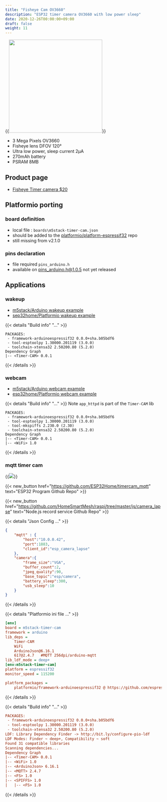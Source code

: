 ```yaml
---
title: "Fisheye Cam OV3660"
description: "ESP32 timer camera OV3660 with low power sleep"
date: 2020-12-26T00:00:00+09:00
draft: false
weight: 11
---
```


{{<image src="/images/esp32/timer-cam-3mp.png" width="300" >}}

* 3 Mega Pixels OV3660
* Fisheye lens DFOV 120°
* Ultra low power, sleep current 2μA
* 270mAh battery
* PSRAM 8MB

## Product page
* [Fisheye Timer camera $20](https://m5stack.com/collections/m5-unit/products/esp32-psram-timer-camera-fisheye-ov3660)

## Platformio porting
### board definition
* local file : `boards\m5stack-timer-cam.json`
* should be added to the [platformio/platform-espressif32](https://github.com/platformio/platform-espressif32/tree/master/boards) repo
* still missing from v2.1.0

### pins declaration
* file required `pins_arduino.h`
* available on [pins_arduino.h@1.0.5](https://github.com/espressif/arduino-esp32/blob/master/variants/m5stack_timer_cam/pins_arduino.h) not yet released

## Applications
### wakeup
* [m5stack/Arduino wakeup example](https://github.com/m5stack/TimerCam-arduino/tree/master/examples/wakeup)
* [sep32home/Platformio wakeup example](https://github.com/ESP32Home/timercam_wakeup)

{{< details "Build info" "..." >}}
```log
PACKAGES:
 - framework-arduinoespressif32 0.0.0+sha.b05bdf6
 - tool-esptoolpy 1.30000.201119 (3.0.0)
 - toolchain-xtensa32 2.50200.80 (5.2.0)
Dependency Graph
|-- <Timer-CAM> 0.0.1
```
{{< /details >}}


### webcam
* [m5stack/Arduino webcam example](https://github.com/m5stack/TimerCam-arduino/tree/master/examples/web_cam)
* [esp32home/Platformio webcam example](https://github.com/ESP32Home/timercam_webcam)


{{< details "Build info" "..." >}}
Note `app_httpd` is part of the `Timer-CAM` lib
```log
PACKAGES:
 - framework-arduinoespressif32 0.0.0+sha.b05bdf6
 - tool-esptoolpy 1.30000.201119 (3.0.0)
 - tool-mkspiffs 2.230.0 (2.30)
 - toolchain-xtensa32 2.50200.80 (5.2.0)
Dependency Graph
|-- <Timer-CAM> 0.0.1   
|-- <WiFi> 1.0
```
{{< /details >}}

### mqtt timer cam

{{<image src="/images/esp32/camera_lapse_app.png" >}}


{{< new_button href="https://github.com/ESP32Home/timercam_mqtt" text="ESP32 Program Github Repo" >}}

{{< new_button href="https://github.com/HomeSmartMesh/raspi/tree/master/js/camera_lapse" text="Node.js record service Github Repo" >}}


{{< details "Json Config ..." >}}
```json
{
    "mqtt" : {
        "host":"10.0.0.42",
        "port":1883,
        "client_id":"esp_camera_lapse"
    },
    "camera":{
        "frame_size":"VGA",
        "buffer_count":2,
        "jpeg_quality":90,
        "base_topic":"esp/camera",
        "battery_sleep":300,
        "usb_sleep":10
    }
}
```
{{< /details >}}


{{< details "Platformio ini file ..." >}}
```ini
[env]
board = m5stack-timer-cam
framework = arduino
lib_deps =
    Timer-CAM
    WiFi
    ArduinoJson@6.16.1
    617@2.4.7   #MQTT 256dpi/arduino-mqtt
lib_ldf_mode = deep+
[env:m5stack-timer-cam]
platform = espressif32
monitor_speed = 115200

platform_packages =
    platformio/framework-arduinoespressif32 @ https://github.com/espressif/arduino-esp32.git#1.0.5-rc4
```
{{< /details >}}

{{< details "Build info" "..." >}}
```ini
PACKAGES:
 - framework-arduinoespressif32 0.0.0+sha.b05bdf6
 - tool-esptoolpy 1.30000.201119 (3.0.0)
 - toolchain-xtensa32 2.50200.80 (5.2.0)
LDF: Library Dependency Finder -> http://bit.ly/configure-pio-ldf
LDF Modes: Finder ~ deep+, Compatibility ~ soft
Found 31 compatible libraries
Scanning dependencies...
Dependency Graph
|-- <Timer-CAM> 0.0.1
|-- <WiFi> 1.0
|-- <ArduinoJson> 6.16.1
|-- <MQTT> 2.4.7
|-- <FS> 1.0
|-- <SPIFFS> 1.0
|   |-- <FS> 1.0
```
{{< /details >}}


